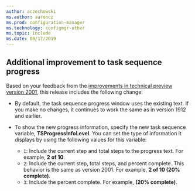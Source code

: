 ```yaml
---
author: aczechowski
ms.author: aaroncz
ms.prod: configuration-manager
ms.technology: configmgr-other
ms.topic: include
ms.date: 08/17/2019
---
```


## <a name="bkmk_tsprogress"></a> Additional improvement to task sequence progress

<!--2356386-->

Based on your feedback from the [improvements in technical preview version 2001](/configmgr/core/get-started/2020/technical-preview-2001#bkmk_tsprogress), this release includes the following change:

- By default, the task sequence progress window uses the existing text. If you make no changes, it continues to work the same as in version 1912 and earlier.

- To show the new progress information, specify the new task sequence variable, **TSProgressInfoLevel**. You can set the type of information it displays by using the following values for this variable:

  - `1`: Include the current step and total steps to the progress text. For example, **2 of 10**.
  - `2`: Include the current step, total steps, and percent complete. This behavior is the same as version 2001. For example, **2 of 10 (20% complete)**.
  - `3`: Include the percent complete. For example, **(20% complete)**.
